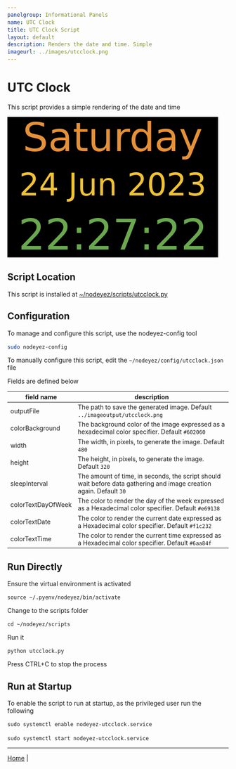 ```yaml
---
panelgroup: Informational Panels
name: UTC Clock
title: UTC Clock Script
layout: default
description: Renders the date and time. Simple
imageurl: ../images/utcclock.png
---
```


# UTC Clock

This script provides a simple rendering of the date and time

![sample image depicting the date and time](../images/utcclock.png)

## Script Location
This script is installed at
[~/nodeyez/scripts/utcclock.py](../scripts/utcclock.py)

## Configuration

To manage and configure this script, use the nodeyez-config tool

```sh
sudo nodeyez-config
```

To manually configure this script, edit the `~/nodeyez/config/utcclock.json` file

Fields are defined below

| field name | description |
| --- | --- |
| outputFile | The path to save the generated image. Default `../imageoutput/utcclock.png` |
| colorBackground | The background color of the image expressed as a hexadecimal color specifier. Default `#602060` |
| width | The width, in pixels, to generate the image. Default `480` |
| height | The height, in pixels, to generate the image. Default `320` |
| sleepInterval | The amount of time, in seconds, the script should wait before data gathering and image creation again. Default `30` |
| colorTextDayOfWeek | The color to render the day of the week expressed as a Hexadecimal color specifier. Default `#e69138` |
| colorTextDate | The color to render the current date expressed as a Hexadecimal color specifier. Default `#f1c232` |
| colorTextTime | The color to render the current time expressed as a Hexadecimal color specifier. Default `#6aa84f` |

## Run Directly

Ensure the virtual environment is activated
```shell
source ~/.pyenv/nodeyez/bin/activate
```

Change to the scripts folder
```shell
cd ~/nodeyez/scripts
```

Run it
```shell
python utcclock.py
```

Press CTRL+C to stop the process

## Run at Startup

To enable the script to run at startup, as the privileged user run the following

```shell
sudo systemctl enable nodeyez-utcclock.service

sudo systemctl start nodeyez-utcclock.service
```

---

[Home](../) | 